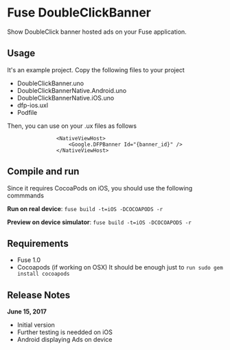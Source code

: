 # Fuse DoubleClickBanner

Show DoubleClick banner hosted ads on your Fuse application.

## Usage

It's an example project. Copy the following files to your project

* DoubleClickBanner.uno
* DoubleClickBannerNative.Android.uno
* DoubleClickBannerNative.iOS.uno
* dfp-ios.uxl
* Podfile

Then, you can use on your .ux files as follows

```
				<NativeViewHost>
					<Google.DFPBanner Id="{banner_id}" />
				</NativeViewHost>

```
## Compile and run

Since it requires CocoaPods on iOS, you should use the following commmands

**Run on real device**: ```fuse build -t=iOS -DCOCOAPODS -r```

**Preview on device simulator**: ```fuse build -t=iOS -DCOCOAPODS -r```

## Requirements

* Fuse 1.0 
* Cocoapods (if working on OSX) It should be enough just to ```run sudo gem install cocoapods```

## Release Notes

**June 15, 2017**

* Initial version
* Further testing is needded on iOS
* Android displaying Ads on device